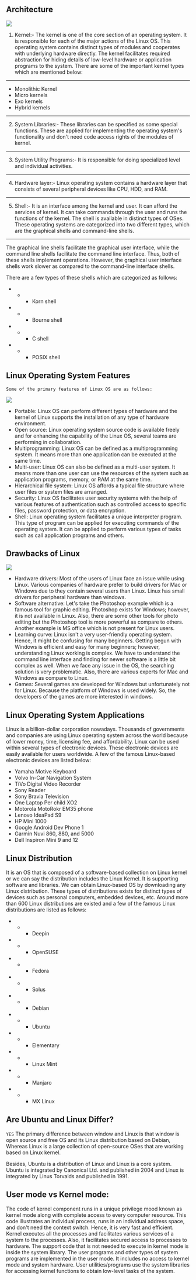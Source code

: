 ## Architecture
![](https://github.com/nu11secur1ty/Kernel-and-Types-of-kernels/blob/master/Architecture/architecture-of-linux.png)

1. Kernel:- The kernel is one of the core section of an operating system. It is responsible for each of the major actions of the Linux OS. This operating system contains distinct types of modules and cooperates with underlying hardware directly. The kernel facilitates required abstraction for hiding details of low-level hardware or application programs to the system. There are some of the important kernel types which are mentioned below:
-----------------------------------------
- Monolithic Kernel
- Micro kernels
- Exo kernels
- Hybrid kernels
-----------------------------------------

2. System Libraries:- These libraries can be specified as some special functions. These are applied for implementing the operating system's functionality and don't need code access rights of the modules of kernel.
-----------------------------------------
3. System Utility Programs:- It is responsible for doing specialized level and individual activities.
-----------------------------------------
4. Hardware layer:- Linux operating system contains a hardware layer that consists of several peripheral devices like CPU, HDD, and RAM.
-----------------------------------------
5. Shell:- It is an interface among the kernel and user. It can afford the services of kernel. It can take commands through the user and runs the functions of the kernel. The shell is available in distinct types of OSes. These operating systems are categorized into two different types, which are the graphical shells and command-line shells.
-----------------------------------------

The graphical line shells facilitate the graphical user interface, while the command line shells facilitate the command line interface. Thus, both of these shells implement operations. However, the graphical user interface shells work slower as compared to the command-line interface shells.

There are a few types of these shells which are categorized as follows:

- - - Korn shell
- - - Bourne shell
- - - C shell
- - - POSIX shell

## Linux Operating System Features
`Some of the primary features of Linux OS are as follows:`

![](https://github.com/nu11secur1ty/Kernel-and-Types-of-kernels/blob/master/Architecture/architecture-of-linux2.png)

- Portable: Linux OS can perform different types of hardware and the kernel of Linux supports the installation of any type of hardware environment.
- Open source: Linux operating system source code is available freely and for enhancing the capability of the Linux OS, several teams are performing in collaboration.
- Multiprogramming: Linux OS can be defined as a multiprogramming system. It means more than one application can be executed at the same time.
- Multi-user: Linux OS can also be defined as a multi-user system. It means more than one user can use the resources of the system such as application programs, memory, or RAM at the same time.
- Hierarchical file system: Linux OS affords a typical file structure where user files or system files are arranged.
- Security: Linux OS facilitates user security systems with the help of various features of authentication such as controlled access to specific files, password protection, or data encryption.
- Shell: Linux operating system facilitates a unique interpreter program. This type of program can be applied for executing commands of the operating system. It can be applied to perform various types of tasks such as call application programs and others.

## Drawbacks of Linux

![](https://github.com/nu11secur1ty/Kernel-and-Types-of-kernels/blob/master/Architecture/architecture-of-linux3.png)

- Hardware drivers: Most of the users of Linux face an issue while using Linux. Various companies of hardware prefer to build drivers for Mac or Windows due to they contain several users than Linux. Linux has small drivers for peripheral hardware than windows.
- Software alternative: Let's take the Photoshop example which is a famous tool for graphic editing. Photoshop exists for Windows; however, it is not available in Linux. Also, there are some other tools for photo editing but the Photoshop tool is more powerful as compare to others. Another example is MS office which is not present for Linux users.
- Learning curve: Linux isn't a very user-friendly operating system. Hence, it might be confusing for many beginners. Getting begun with Windows is efficient and easy for many beginners; however, understanding Linux working is complex.
We have to understand the command line interface and finding for newer software is a little bit complex as well. When we face any issue in the OS, the searching solution is very problematic. Also, there are various experts for Mac and Windows as compare to Linux.
- Games: Several games are developed for Windows but unfortunately not for Linux. Because the platform of Windows is used widely. So, the developers of the games are more interested in windows.

## Linux Operating System Applications

Linux is a billion-dollar corporation nowadays. Thousands of governments and companies are using Linux operating system across the world because of lower money, time, licensing fee, and affordability. Linux can be used within several types of electronic devices. These electronic devices are easily available for users worldwide. A few of the famous Linux-based electronic devices are listed below:

- Yamaha Motive Keyboard
- Volvo In-Car Navigation System
- TiVo Digital Video Recorder
- Sony Reader
- Sony Bravia Television
- One Laptop Per child XO2
- Motorola MotoRokr EM35 phone
- Lenovo IdeaPad S9
- HP Mini 1000
- Google Android Dev Phone 1
- Garmin Nuvi 860, 880, and 5000
- Dell Inspiron Mini 9 and 12

## Linux Distribution

It is an OS that is composed of a software-based collection on Linux kernel or we can say the distribution includes the Linux Kernel. It is supporting software and libraries. We can obtain Linux-based OS by downloading any Linux distribution. These types of distributions exists for distinct types of devices such as personal computers, embedded devices, etc. Around more than 600 Linux distributions are existed and a few of the famous Linux distributions are listed as follows:

- - - Deepin
- - - OpenSUSE
- - - Fedora
- - - Solus
- - - Debian
- - - Ubuntu
- - - Elementary
- - - Linux Mint
- - - Manjaro
- - - MX Linux

## Are Ubuntu and Linux Differ?

`YES`
The primary difference between window and Linux is that window is open source and free OS and its Linux distribution based on Debian, Whereas Linux is a large collection of open-source OSes that are working based on Linux kernel.

Besides, Ubuntu is a distribution of Linux and Linux is a core system. Ubuntu is integrated by Canonical Ltd. and published in 2004 and Linux is integrated by Linus Torvalds and published in 1991.


## User mode vs Kernel mode:

The code of kernel component runs in a unique privilege mood known as kernel mode along with complete access to every computer resource. This code illustrates an individual process, runs in an individual address space, and don't need the context switch. Hence, it is very fast and efficient.
Kernel executes all the processes and facilitates various services of a system to the processes. Also, it facilitates secured access to processes to hardware.
The support code that is not needed to execute in kernel mode is inside the system library. The user programs and other types of system programs are implemented in the user mode.
It includes no access to kernel mode and system hardware. User utilities/programs use the system libraries for accessing kernel functions to obtain low-level tasks of the system.

